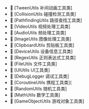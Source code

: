 * 📄 [TweenUtils 补间动画工具类]
* 📄 [CollisionUtils 碰撞检测工具类]
* 📄 [PathfindingUtils 路径查找工具类]
* 📄 [VideoUtils 视频处理工具类]
* 📄 [AudioUtils 频处理工具类]
* 📄 [ImageUtils 图像处理工具类]
* 📄 [ClipboardUtils 剪贴板工具类]
* 📄 [DeviceUtils  设备信息工具类]
* 📄 [RegexUtils 正则表达式工具类]
* 📄 [FileUtils 文件工具类]
* 📄 [UIUtils UI工具类]
* 📄 [DebugLogger 调试工具类]
* 📄 [CoroutineUtils 携程工具类](
* 📄 [RandomUtils 随机工具类]
* 📄 [MathUtils 数学工具类]
* 📄 [GameObjectUtils 游戏对象工具类]
